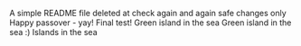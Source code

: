 A simple README file
deleted at
check again
and again
safe changes only
Happy passover - yay!
Final test!
Green island in the sea
Green island in the sea :)
Islands in the sea
